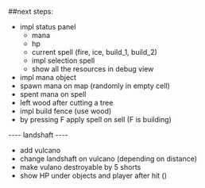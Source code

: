##next steps:
- impl status panel
  - mana
  - hp
  - current spell (fire, ice, build_1, build_2)
  - impl selection spell
  - show all the resources in debug view
- impl mana object
- spawn mana on map (randomly in empty cell) 
- spent mana on spell
- left wood after cutting a tree
- impl build fence (use wood)
- by pressing F apply spell on sell (F is building)

---- landshaft ----
- add vulcano
- change landshaft on vulcano (depending on distance)
- make vulano destroyable by 5 shorts
- show HP under objects and player after hit ()